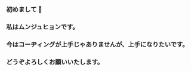 ### 初めまして 👋
### 私はムンジュヒョンです。
### 今はコーヂィングが上手じゃありませんが、上手になりたいです。
### どうぞよろしくお願いいたします。

<!--
**wonsiin/wonsiin** is a ✨ _special_ ✨ repository because its `README.md` (this file) appears on your GitHub profile.

Here are some ideas to get you started:

- 🔭 I’m currently working on ...
- 🌱 I’m currently learning ...
- 👯 I’m looking to collaborate on ...
- 🤔 I’m looking for help with ...
- 💬 Ask me about ...
- 📫 How to reach me: ...
- 😄 Pronouns: ...
- ⚡ Fun fact: ...
-->
